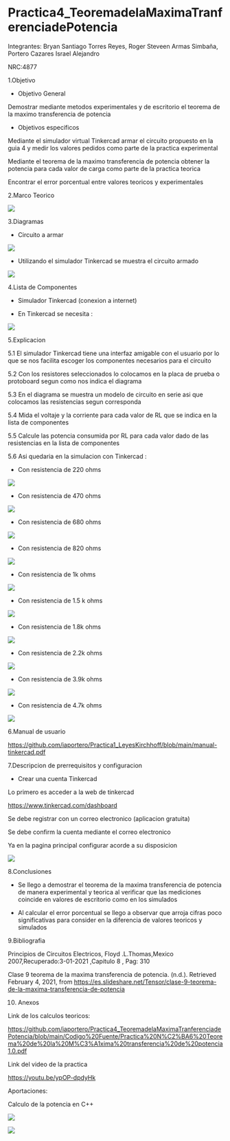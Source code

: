# Practica4_TeoremadelaMaximaTranferenciadePotencia
Integrantes: Bryan Santiago Torres Reyes, Roger Steveen Armas Simbaña, Portero Cazares Israel Alejandro

NRC:4877

1.Objetivo

*  Objetivo General

Demostrar mediante metodos experimentales y de escritorio el teorema de  la maximo transferencia de potencia

*  Objetivos especificos

Mediante el simulador virtual Tinkercad armar el circuito propuesto en la guia 4 y medir los valores pedidos como parte de la practica experimental

Mediante el teorema de la maximo transferencia de potencia  obtener  la potencia para cada valor de carga como parte de la practica teorica

Encontrar el error porcentual  entre valores teoricos y experimentales


2.Marco Teorico

![](https://github.com/iaportero/Practica4_TeoremadelaMaximaTranferenciadePotencia/blob/main/Imagenes/im1.jpg)


3.Diagramas

*  Circuito a armar

![](https://github.com/iaportero/Practica4_TeoremadelaMaximaTranferenciadePotencia/blob/main/Imagenes/im%202.png)

*  Utilizando el  simulador Tinkercad se muestra el circuito armado

![](https://github.com/iaportero/Practica4_TeoremadelaMaximaTranferenciadePotencia/blob/main/Imagenes/WhatsApp%20Image%202021-02-04%20at%2016.35.10.jpeg)


4.Lista de Componentes

*  Simulador Tinkercad (conexion a internet)

*  En Tinkercad se necesita :

![](https://github.com/iaportero/Practica4_TeoremadelaMaximaTranferenciadePotencia/blob/main/Imagenes/im%204.png)


5.Explicacion

5.1 El simulador Tinkercad tiene una interfaz amigable con el usuario por lo que se nos facilita escoger los componentes necesarios para el circuito

5.2 Con los resistores seleccionados lo colocamos en la placa de prueba o protoboard segun como nos indica el diagrama

5.3 En el diagrama se muestra un modelo de circuito  en  serie  asi que colocamos las resistencias segun corresponda

5.4  Mida el voltaje y la corriente para cada valor de RL que se indica en la lista de componentes

5.5  Calcule las potencia consumida por RL para cada valor dado de las resistencias en la lista de componentes

5.6 Asi quedaria en la simulacion con Tinkercad :

*  Con  resistencia de 220 ohms

![](https://github.com/iaportero/Practica4_TeoremadelaMaximaTranferenciadePotencia/blob/main/Imagenes/WhatsApp%20Image%202021-02-04%20at%2016.53.11.jpeg)

*  Con resistencia de  470 ohms

![](https://github.com/iaportero/Practica4_TeoremadelaMaximaTranferenciadePotencia/blob/main/Imagenes/WhatsApp%20Image%202021-02-04%20at%2016.53.11%20(2).jpeg)

*  Con resistencia de 680 ohms

![](https://github.com/iaportero/Practica4_TeoremadelaMaximaTranferenciadePotencia/blob/main/Imagenes/WhatsApp%20Image%202021-02-04%20at%2016.53.18.jpeg)

* Con resistencia de  820  ohms

![](https://github.com/iaportero/Practica4_TeoremadelaMaximaTranferenciadePotencia/blob/main/Imagenes/WhatsApp%20Image%202021-02-04%20at%2016.53.18.jpeg)

* Con resistencia de  1k ohms

![](https://github.com/iaportero/Practica4_TeoremadelaMaximaTranferenciadePotencia/blob/main/Imagenes/WhatsApp%20Image%202021-02-04%20at%2016.53.19.jpeg)

* Con resistencia de  1.5 k ohms

![](https://github.com/iaportero/Practica4_TeoremadelaMaximaTranferenciadePotencia/blob/main/Imagenes/WhatsApp%20Image%202021-02-04%20at%2016.53.19%20(2).jpeg)

* Con resistencia de  1.8k ohms

![](https://github.com/iaportero/Practica4_TeoremadelaMaximaTranferenciadePotencia/blob/main/Imagenes/WhatsApp%20Image%202021-02-04%20at%2016.53.19%20(3).jpeg)

*  Con resistencia de 2.2k ohms

![](https://github.com/iaportero/Practica4_TeoremadelaMaximaTranferenciadePotencia/blob/main/Imagenes/WhatsApp%20Image%202021-02-04%20at%2016.53.19%20(4).jpeg)

* Con resistencia de   3.9k ohms

![](https://github.com/iaportero/Practica4_TeoremadelaMaximaTranferenciadePotencia/blob/main/Imagenes/WhatsApp%20Image%202021-02-04%20at%2016.53.20.jpeg)

* Con resistencia de  4.7k ohms

![](https://github.com/iaportero/Practica4_TeoremadelaMaximaTranferenciadePotencia/blob/main/Imagenes/WhatsApp%20Image%202021-02-04%20at%2016.53.20%20(1).jpeg)


6.Manual de usuario

https://github.com/iaportero/Practica1_LeyesKirchhoff/blob/main/manual-tinkercad.pdf


7.Descripcion de prerrequisitos y configuracion

*  Crear una cuenta Tinkercad

Lo primero es acceder a la web de tinkercad

https://www.tinkercad.com/dashboard

Se debe registrar con un correo electronico (aplicacion gratuita)

Se debe confirm la cuenta mediante el correo electronico

Ya en la pagina principal configurar acorde a su disposicion

![](https://github.com/iaportero/Practica1_LeyesKirchhoff/blob/main/Foto%208.png)


8.Conclusiones

*  Se llego a demostrar  el teorema de la maxima transferencia de potencia  de manera experimental y teorica al verificar que las mediciones coincide en valores de escritorio como en los simulados

*  Al calcular el error porcentual se  llego a observar  que arroja cifras  poco significativas  para consider en la diferencia  de valores teoricos y simulados

9.Bibliografia

Principios de Circuitos Electricos, Floyd .L.Thomas,Mexico 2007,Recuperado:3-01-2021 ,Capitulo 8 , Pag: 310

Clase 9 teorema de la maxima transferencia de potencia. (n.d.). Retrieved February 4, 2021, from https://es.slideshare.net/Tensor/clase-9-teorema-de-la-maxima-transferencia-de-potencia

10. Anexos

Link de los calculos teoricos:

https://github.com/iaportero/Practica4_TeoremadelaMaximaTranferenciadePotencia/blob/main/Codigo%20Fuente/Practica%20N%C2%BA6%20Teorema%20de%20la%20M%C3%A1xima%20transferencia%20de%20potencia1.0.pdf

Link del video de la practica

https://youtu.be/ypOP-dpdyHk

Aportaciones:

Calculo de la potencia en C++

![](https://github.com/iaportero/Practica4_TeoremadelaMaximaTranferenciadePotencia/blob/main/Imagenes/WhatsApp%20Image%202021-02-04%20at%2016.43.09.jpeg)

![](https://github.com/iaportero/Practica4_TeoremadelaMaximaTranferenciadePotencia/blob/main/Imagenes/WhatsApp%20Image%202021-02-04%20at%2016.46.23.jpeg)







